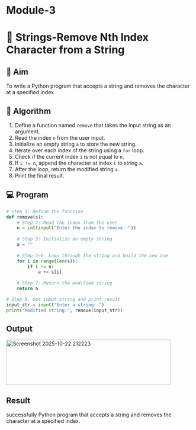 # Module-3
# 🧹 Strings-Remove Nth Index Character from a String

## 🎯 Aim
To write a Python program that accepts a string and removes the character at a specified index.

## 🧠 Algorithm
1. Define a function named `remove` that takes the input string as an argument.
2. Read the index `n` from the user input.
3. Initialize an empty string `a` to store the new string.
4. Iterate over each index of the string using a `for` loop.
5. Check if the current index `i` is not equal to `n`.
6. If `i != n`, append the character at index `i` to string `a`.
7. After the loop, return the modified string `a`.
8. Print the final result.

## 💻 Program
```py
# Step 1: Define the function
def remove(s):
    # Step 2: Read the index from the user
    n = int(input("Enter the index to remove: "))
    
    # Step 3: Initialize an empty string
    a = ""
    
    # Step 4–6: Loop through the string and build the new one
    for i in range(len(s)):
        if i != n:
            a += s[i]
    
    # Step 7: Return the modified string
    return a

# Step 8: Get input string and print result
input_str = input("Enter a string: ")
print("Modified string:", remove(input_str))
```

## Output
<img width="445" height="122" alt="Screenshot 2025-10-22 212223" src="https://github.com/user-attachments/assets/3d1ca715-64eb-4422-a0a5-e8842bc4a4cb" />

## Result
successfully Python program that accepts a string and removes the character at a specified index. 
